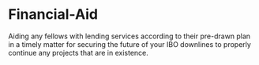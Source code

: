 # Financial-Aid
Aiding any fellows with lending services according to their pre-drawn plan in a timely matter for securing the future of your IBO downlines to properly continue any projects that are in existence.
